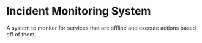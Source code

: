 # Incident Monitoring System
A system to monitor for services that are offline and execute actions based off of them. 
